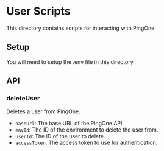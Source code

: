 # User Scripts

This directory contains scripts for interacting with PingOne.

## Setup

You will need to setup the .env file in this directory.

## API

### deleteUser

Deletes a user from PingOne.

- `baseUrl`: The base URL of the PingOne API.
- `envId`: The ID of the environment to delete the user from.
- `userId`: The ID of the user to delete.
- `accessToken`: The access token to use for authentication.
